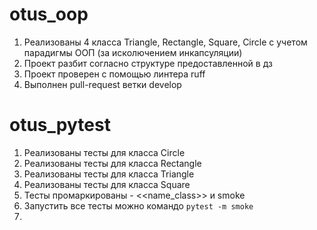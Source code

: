 # otus_oop

1. Реализованы 4 класса Triangle, Rectangle, Square, Circle с учетом парадигмы ООП  (за исколючением инкапсуляции)
2. Проект разбит согласно структуре предоставленной в дз
3. Проект проверен с помощью линтера ruff
4. Выполнен pull-request ветки develop

# otus_pytest

1. Реализованы тесты для класса Circle
2. Реализованы тесты для класса Rectangle
3. Реализованы тесты для класса Triangle
4. Реализованы тесты для класса Square
5. Тесты промаркированы - <<name_class>> и smoke
6. Запустить все тесты можно командо `pytest -m smoke`
7. 
